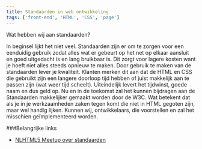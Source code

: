 ```yaml
---
title: Standaarden in web ontwikkeling
tags: ['front-end', 'HTML', 'CSS', 'page']
---
```



Wat hebben wij aan standaarden?

In beginsel lijkt het niet veel.
Standaarden zijn er om te zorgen voor een eenduidig gebruik zodat alles wat er gebeurt op het net op elkaar aansluit en goed uitgedacht is en lang bruikbaar is. Dit zorgt voor lagere kosten want je hoeft niet alles steeds opnieuw te maken.
Door gebruik te maken van de standaarden lever je kwaliteit. Klanten merken dit aan dat de HTML en CSS die gebruikt zijn een langere doorloop tijd hebben of juist makkelijk aan te passen zijn (wat weer tijd scheelt). Uiteindelijk levert het tijdwinst, goede naam en dus geld op.
Nu en in de toekomst zal het kunnen bijdragen aan de Standaarden makkelijker gemaakt worden door de W3C. Wat betekent dat als je in je werkzaamheden zaken tegen komt die niet in HTML gegoten zijn, maar wel handig lijken. Kunnen wij, ontwikkelaars, die voorstellen en zal het misschien geïmplementeerd worden.


###Belangrijke links

* [NLHTML5 Meetup over standaarden](http://www.meetup.com/NLHTML5/events/218795752/)